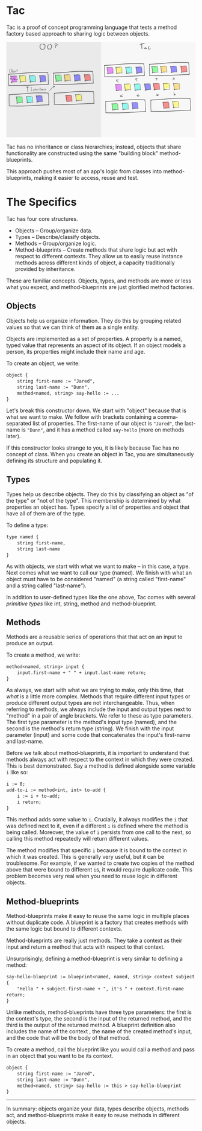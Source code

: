 # Tac

Tac is a proof of concept programming language that tests a method factory based approach to sharing logic between objects.

![Tac reuse model](https://raw.githubusercontent.com/Prototypist1/Tac/master/tac-reuse-model.png)
<!-- 
    people think this diagram is bad
    and I agree it should capure hieracrhy on the OOP side and flatnes on the Tac side
 -->

Tac has no inheritance or class hierarchies; instead, objects that share functionality are constructed using the same "building block" method-blueprints.

This approach pushes most of an app's logic from classes into method-blueprints, making it easier to access, reuse and test.

# The Specifics

Tac has four core structures.

- Objects – Group/organize data.
- Types – Describe/classify objects.
- Methods – Group/organize logic.
- Method-blueprints – Create methods that share logic but act with respect to different contexts. They allow us to easily reuse instance methods across different kinds of object, a capacity traditionally provided by inheritance.

These are familiar concepts. Objects, types, and methods are more or less what you expect, and method-blueprints are just glorified method factories.

## Objects

Objects help us organize information. They do this by grouping related values so that we can think of them as a single entity.

Objects are implemented as a set of properties. A property is a named, typed value that represents an aspect of its object. If an object models a person, its properties might include their name and age.

To create an object, we write:
```
object {
    string first-name := "Jared",
    string last-name := "Dunn",
    method<named, string> say-hello := ...
}
```
Let's break this constructor down. We start with "object" because that is what we want to make. We follow with brackets containing a comma-separated list of properties. The first-name of our object is `"Jared"`, the last-name is `"Dunn"`, and it has a method called `say-hello` (more on methods later).

If this constructor looks strange to you, it is likely because Tac has no concept of class. When you create an object in Tac, you are simultaneously defining its structure and populating it.

## Types

Types help us describe objects. They do this by classifying an object as "of the type" or "not of the type". This membership is determined by what properties an object has. Types specify a list of properties and object that have all of them are of the type.  

To define a type:
```
type named {
    string first-name,
    string last-name
}
```
As with objects, we start with what we want to make – in this case, a type. Next comes what we want to call our type (named). We finish with what an object must have to be considered "named" (a string called "first-name" and a string called "last-name").

In addition to user-defined types like the one above, Tac comes with several _primitive types_ like int, string, method and method-blueprint.

## Methods

Methods are a reusable series of operations that that act on an input to produce an output.

To create a method, we write:
```
method<named, string> input {
    input.first-name + " " + input.last-name return;
}
```
As always, we start with what we are trying to make, only this time, that _what_ is a little more complex. Methods that require different input types or produce different output types are not interchangeable. Thus, when referring to methods, we always include the input and output types next to "method" in a pair of angle brackets. We refer to these as type parameters. The first type parameter is the method's input type (named), and the second is the method's return type (string). We finish with the input parameter (input) and some code that concatenates the input's first-name and last-name.

Before we talk about method-blueprints, it is important to understand that methods always act with respect to the context in which they were created. This is best demonstrated. Say a method is defined alongside some variable `i` like so:
```
i := 0;
add-to-i := method<int, int> to-add {
    i := i + to-add;
    i return;
}
```
This method adds some value to `i`. Crucially, it always modifies the `i` that was defined next to it, even if a different `i` is defined where the method is being called. Moreover, the value of `i` persists from one call to the next, so calling this method repeatedly will return different values.

The method modifies that specific `i` because it is bound to the context in which it was created. This is generally very useful, but it can be troublesome. For example, if we wanted to create two copies of the method above that were bound to different `i`s, it would require duplicate code. This problem becomes very real when you need to reuse logic in different objects.

## Method-blueprints

Method-blueprints make it easy to reuse the same logic in multiple places without duplicate code. A blueprint is a factory that creates methods with the same logic but bound to different contexts.

<!-- 
context as an input what does that mean? what is an context 
I need to be clear that what it really takes in an object
 -->

Method-blueprints are really just methods. They take a context as their input and return a method that acts with respect to that context.

Unsurprisingly, defining a method-blueprint is very similar to defining a method:
```
say-hello-blueprint := blueprint<named, named, string> context subject {
    "Hello " + subject.first-name + ", it's " + context.first-name return;
}
```
Unlike methods, method-blueprints have three type parameters: the first is the context's type, the second is the input of the returned method, and the third is the output of the returned method. A blueprint definition also includes the name of the context <!-- what do I mean "name of the context"?? how the blueprint will refer to it's context -->, the name of the created method's input, and the code that will be the body of that method.

To create a method, call the blueprint like you would call a method and pass in an object that you want to be its context.

```
object {
    string first-name := "Jared",
    string last-name := "Dunn",
    method<named, string> say-hello := this > say-hello-blueprint
}
```
---

In summary: objects organize your data, types describe objects, methods act, and method-blueprints make it easy to reuse methods in different objects.
